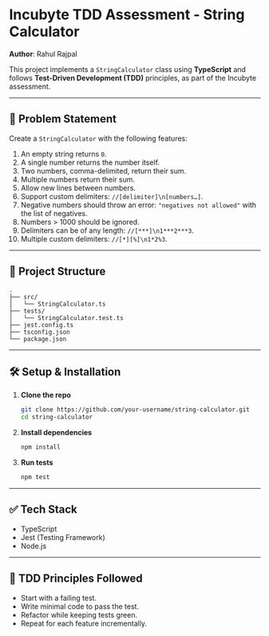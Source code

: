 # Incubyte TDD Assessment - String Calculator

**Author**: Rahul Rajpal

This project implements a `StringCalculator` class using **TypeScript** and follows **Test-Driven Development (TDD)** principles, as part of the Incubyte assessment.

---

## 🧩 Problem Statement

Create a `StringCalculator` with the following features:

1. An empty string returns `0`.
2. A single number returns the number itself.
3. Two numbers, comma-delimited, return their sum.
4. Multiple numbers return their sum.
5. Allow new lines between numbers.
6. Support custom delimiters: `//[delimiter]\n[numbers…]`.
7. Negative numbers should throw an error: `"negatives not allowed"` with the list of negatives.
8. Numbers > 1000 should be ignored.
9. Delimiters can be of any length: `//[***]\n1***2***3`.
10. Multiple custom delimiters: `//[*][%]\n1*2%3`.

---

## 🚀 Project Structure

```
.
├── src/
│   └── StringCalculator.ts
├── tests/
│   └── StringCalculator.test.ts
├── jest.config.ts
├── tsconfig.json
└── package.json
```

---

## 🛠️ Setup & Installation

1. **Clone the repo**

   ```bash
   git clone https://github.com/your-username/string-calculator.git
   cd string-calculator
   ```

2. **Install dependencies**

   ```bash
   npm install
   ```

3. **Run tests**
   ```bash
   npm test
   ```

---

## ✅ Tech Stack

- TypeScript
- Jest (Testing Framework)
- Node.js

---

## 🧪 TDD Principles Followed

- Start with a failing test.
- Write minimal code to pass the test.
- Refactor while keeping tests green.
- Repeat for each feature incrementally.
